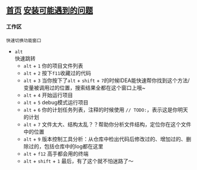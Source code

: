 [首页](../../README.md)
[安装可能遇到的问题](./config.md)
---

#### 工作区
    快速切换功能窗口

* `alt`  
快速跳转
    * `alt` + `1`   你的项目文件列表
    * `alt` + `2`   按下`f11`收藏过的代码
    * `alt` + `3`   当你按下了`alt` + `shift` + `7`的时候IDEA能快速帮你找到这个方法/变量被调用过的位置，搜索结果全都在这个窗口上哦~
    * `alt` + `4`   开始运行项目
    * `alt` + `5`   debug模式运行项目
    * `alt` + `6`   你的计划任务列表，注释的时候使用 `// TODO:`，表示这是你明天的计划
    * `alt` + `7`   文件太大、结构太乱？？帮助你分析文件结构，定位你在这个文件中的位置
    * `alt` + `9`   版本控制工具分析：从仓库中检出代码后修改过的、增加过的、删除过的，包括仓库中的log都在这里
    * `alt` + `f12` 高手都会用的终端
    * `alt` + `shift` + `1` 最后，有了这个就不怕迷路了～